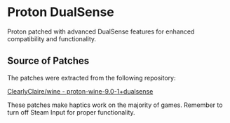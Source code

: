 # Proton DualSense

Proton patched with advanced DualSense features for enhanced compatibility and functionality.

## Source of Patches
The patches were extracted from the following repository:

[ClearlyClaire/wine - proton-wine-9.0-1+dualsense](https://github.com/ClearlyClaire/wine/commits/proton-wine-9.0-1%2Bdualsense/)

These patches make haptics work on the majority of games. Remember to turn off Steam Input for proper functionality.

